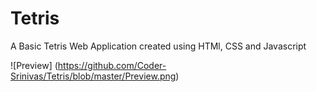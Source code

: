 # Tetris

A Basic Tetris Web Application created using HTMl, CSS and Javascript

![Preview] (https://github.com/Coder-Srinivas/Tetris/blob/master/Preview.png)

